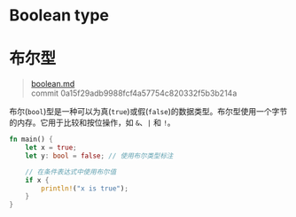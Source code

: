 # Boolean type
# 布尔型

>[boolean.md](https://github.com/rust-lang/reference/blob/master/src/types/boolean.md)\
>commit 0a15f29adb9988fcf4a57754c820332f5b3b214a

布尔(`bool`)型是一种可以为真(`true`)或假(`false`)的数据类型。布尔型使用一个字节的内存。它用于比较和按位操作，如 `&`、`|` 和 `!`。

```rust
fn main() {
    let x = true;
    let y: bool = false; // 使用布尔类型标注

    // 在条件表达式中使用布尔值
    if x {
        println!("x is true");
    }
}
```
